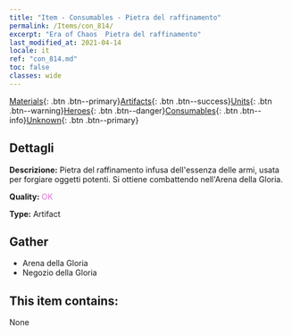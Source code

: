 ```yaml
---
title: "Item - Consumables - Pietra del raffinamento"
permalink: /Items/con_814/
excerpt: "Era of Chaos  Pietra del raffinamento"
last_modified_at: 2021-04-14
locale: it
ref: "con_814.md"
toc: false
classes: wide
---
```

 [Materials](/it/Items/){: .btn .btn--primary}[Artifacts](/it/Items/Artifacts/){: .btn .btn--success}[Units](/it/Items/Units/){: .btn .btn--warning}[Heroes](/it/Items/Heroes/){: .btn .btn--danger}[Consumables](/it/Items/Consumables/){: .btn .btn--info}[Unknown](/it/Items/Unknown/){: .btn .btn--primary}

## Dettagli
 **Descrizione:** Pietra del raffinamento infusa dell'essenza delle armi, usata per forgiare oggetti potenti. Si ottiene combattendo nell'Arena della Gloria.

 **Quality:** <span style="color: #DA70D6">OK</span>

 **Type:** Artifact

## Gather

*    Arena della Gloria 
*    Negozio della Gloria 

## This item contains:

  None

